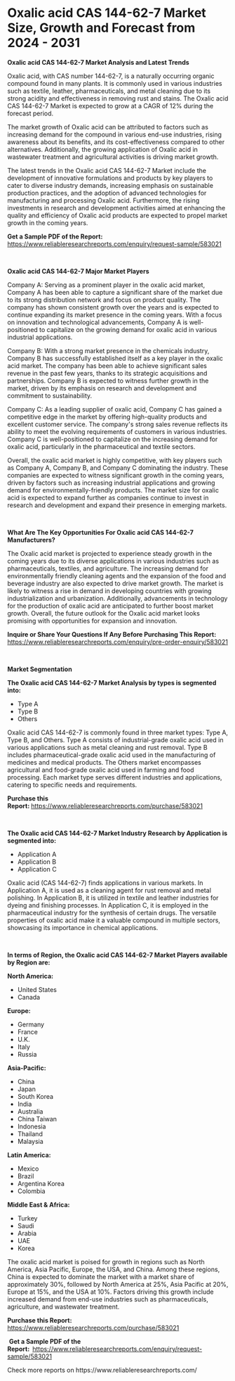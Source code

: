 <p><h1>Oxalic acid CAS 144-62-7 Market Size, Growth and Forecast from 2024 - 2031</h1></p><p><strong>Oxalic acid CAS 144-62-7 Market Analysis and Latest Trends</strong></p>
<p><p>Oxalic acid, with CAS number 144-62-7, is a naturally occurring organic compound found in many plants. It is commonly used in various industries such as textile, leather, pharmaceuticals, and metal cleaning due to its strong acidity and effectiveness in removing rust and stains. The Oxalic acid CAS 144-62-7 Market is expected to grow at a CAGR of 12% during the forecast period.</p><p>The market growth of Oxalic acid can be attributed to factors such as increasing demand for the compound in various end-use industries, rising awareness about its benefits, and its cost-effectiveness compared to other alternatives. Additionally, the growing application of Oxalic acid in wastewater treatment and agricultural activities is driving market growth.</p><p>The latest trends in the Oxalic acid CAS 144-62-7 Market include the development of innovative formulations and products by key players to cater to diverse industry demands, increasing emphasis on sustainable production practices, and the adoption of advanced technologies for manufacturing and processing Oxalic acid. Furthermore, the rising investments in research and development activities aimed at enhancing the quality and efficiency of Oxalic acid products are expected to propel market growth in the coming years.</p></p>
<p><strong>Get a Sample PDF of the Report:&nbsp;</strong> <a href="https://www.reliableresearchreports.com/enquiry/request-sample/583021">https://www.reliableresearchreports.com/enquiry/request-sample/583021</a></p>
<p>&nbsp;</p>
<p><strong>Oxalic acid CAS 144-62-7 Major Market Players</strong></p>
<p><p>Company A: Serving as a prominent player in the oxalic acid market, Company A has been able to capture a significant share of the market due to its strong distribution network and focus on product quality. The company has shown consistent growth over the years and is expected to continue expanding its market presence in the coming years. With a focus on innovation and technological advancements, Company A is well-positioned to capitalize on the growing demand for oxalic acid in various industrial applications.</p><p>Company B: With a strong market presence in the chemicals industry, Company B has successfully established itself as a key player in the oxalic acid market. The company has been able to achieve significant sales revenue in the past few years, thanks to its strategic acquisitions and partnerships. Company B is expected to witness further growth in the market, driven by its emphasis on research and development and commitment to sustainability.</p><p>Company C: As a leading supplier of oxalic acid, Company C has gained a competitive edge in the market by offering high-quality products and excellent customer service. The company's strong sales revenue reflects its ability to meet the evolving requirements of customers in various industries. Company C is well-positioned to capitalize on the increasing demand for oxalic acid, particularly in the pharmaceutical and textile sectors.</p><p>Overall, the oxalic acid market is highly competitive, with key players such as Company A, Company B, and Company C dominating the industry. These companies are expected to witness significant growth in the coming years, driven by factors such as increasing industrial applications and growing demand for environmentally-friendly products. The market size for oxalic acid is expected to expand further as companies continue to invest in research and development and expand their presence in emerging markets.</p></p>
<p>&nbsp;</p>
<p><strong>What Are The Key Opportunities For Oxalic acid CAS 144-62-7 Manufacturers?</strong></p>
<p><p>The Oxalic acid market is projected to experience steady growth in the coming years due to its diverse applications in various industries such as pharmaceuticals, textiles, and agriculture. The increasing demand for environmentally friendly cleaning agents and the expansion of the food and beverage industry are also expected to drive market growth. The market is likely to witness a rise in demand in developing countries with growing industrialization and urbanization. Additionally, advancements in technology for the production of oxalic acid are anticipated to further boost market growth. Overall, the future outlook for the Oxalic acid market looks promising with opportunities for expansion and innovation.</p></p>
<p><strong>Inquire or Share Your Questions If Any Before Purchasing This Report:</strong> <a href="https://www.reliableresearchreports.com/enquiry/pre-order-enquiry/583021">https://www.reliableresearchreports.com/enquiry/pre-order-enquiry/583021</a></p>
<p>&nbsp;</p>
<p><strong>Market Segmentation</strong></p>
<p><strong>The Oxalic acid CAS 144-62-7 Market Analysis by types is segmented into:</strong></p>
<p><ul><li>Type A</li><li>Type B</li><li>Others</li></ul></p>
<p><p>Oxalic acid CAS 144-62-7 is commonly found in three market types: Type A, Type B, and Others. Type A consists of industrial-grade oxalic acid used in various applications such as metal cleaning and rust removal. Type B includes pharmaceutical-grade oxalic acid used in the manufacturing of medicines and medical products. The Others market encompasses agricultural and food-grade oxalic acid used in farming and food processing. Each market type serves different industries and applications, catering to specific needs and requirements.</p></p>
<p><strong>Purchase this Report:&nbsp;</strong><a href="https://www.reliableresearchreports.com/purchase/583021">https://www.reliableresearchreports.com/purchase/583021</a></p>
<p>&nbsp;</p>
<p><strong>The Oxalic acid CAS 144-62-7 Market Industry Research by Application is segmented into:</strong></p>
<p><ul><li>Application A</li><li>Application B</li><li>Application C</li></ul></p>
<p><p>Oxalic acid (CAS 144-62-7) finds applications in various markets. In Application A, it is used as a cleaning agent for rust removal and metal polishing. In Application B, it is utilized in textile and leather industries for dyeing and finishing processes. In Application C, it is employed in the pharmaceutical industry for the synthesis of certain drugs. The versatile properties of oxalic acid make it a valuable compound in multiple sectors, showcasing its importance in chemical applications.</p></p>
<p>&nbsp;</p>
<p><strong>In terms of Region, the Oxalic acid CAS 144-62-7 Market Players available by Region are:</strong></p>
<p>
    <p> <strong> North America: </strong>
        <ul>
            <li>United States</li>
            <li>Canada</li>
        </ul>
        </p> 
    <p> <strong> Europe: </strong>
        <ul>
            <li>Germany</li>
            <li>France</li>
            <li>U.K.</li>
            <li>Italy</li>
            <li>Russia</li>
        </ul>
        </p> 
    <p> <strong> Asia-Pacific: </strong>
        <ul>
            <li>China</li>
            <li>Japan</li>
            <li>South Korea</li>
            <li>India</li>
            <li>Australia</li>
            <li>China Taiwan</li>
            <li>Indonesia</li>
            <li>Thailand</li>
            <li>Malaysia</li>
        </ul>
        </p> 
    <p> <strong> Latin America: </strong>
        <ul>
            <li>Mexico</li>
            <li>Brazil</li>
            <li>Argentina Korea</li>
            <li>Colombia</li>
        </ul>
        </p> 
    <p> <strong> Middle East & Africa: </strong>
        <ul>
            <li>Turkey</li>
            <li>Saudi</li>
            <li>Arabia</li>
            <li>UAE</li>
            <li>Korea</li>
        </ul>
    </p>
    </p>
<p><p>The oxalic acid market is poised for growth in regions such as North America, Asia Pacific, Europe, the USA, and China. Among these regions, China is expected to dominate the market with a market share of approximately 30%, followed by North America at 25%, Asia Pacific at 20%, Europe at 15%, and the USA at 10%. Factors driving this growth include increased demand from end-use industries such as pharmaceuticals, agriculture, and wastewater treatment.</p></p>
<p><strong>Purchase this Report: </strong><a href="https://www.reliableresearchreports.com/purchase/583021">https://www.reliableresearchreports.com/purchase/583021</a></p>
<p>&nbsp;<strong>Get a Sample PDF of the Report:&nbsp;&nbsp;</strong><a href="https://www.reliableresearchreports.com/enquiry/request-sample/583021">https://www.reliableresearchreports.com/enquiry/request-sample/583021</a></p>
<p><strong></strong></p>
<p>Check more reports on https://www.reliableresearchreports.com/</p>